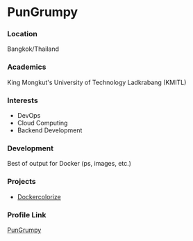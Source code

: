 # PunGrumpy

### Location

Bangkok/Thailand

### Academics

King Mongkut's University of Technology Ladkrabang (KMITL)

### Interests

- DevOps
- Cloud Computing
- Backend Development

### Development

Best of output for Docker (ps, images, etc.)

### Projects

- [Dockercolorize](https://github.com/PunGrumpy/dockercolorize)

### Profile Link

[PunGrumpy](https://github.com/PunGrumpy)
